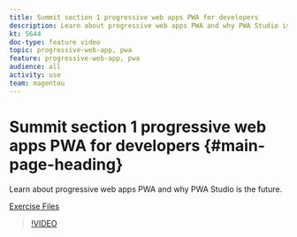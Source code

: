 ```yaml
---
title: Summit section 1 progressive web apps PWA for developers
description: Learn about progressive web apps PWA and why PWA Studio is the future​. 
kt: 5644
doc-type: feature video
topic: progressive-web-app, pwa
feature: progressive-web-app, pwa
audience: all
activity: use
team: magentou
---
```


# Summit section 1 progressive web apps PWA for developers {#main-page-heading}

Learn about progressive web apps PWA and why PWA Studio is the future​. 

[Exercise Files](/help/progressive-web-application/assets/PWA-Exercise-Skeleton-files.zip)

>[!VIDEO](https://video.tv.adobe.com/v/35715?quality=12&learn=on)
